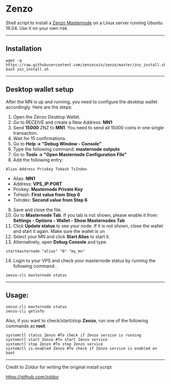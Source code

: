 # Zenzo
Shell script to install a [Zenzo Masternode](https://zenzocoin.com/) on a Linux server running Ubuntu 16.04. Use it on your own risk.
***

## Installation
```
wget -q https://raw.githubusercontent.com/zenzocoin/zenzo/master/znz_install.sh
bash znz_install.sh
```
***

## Desktop wallet setup  

After the MN is up and running, you need to configure the desktop wallet accordingly. Here are the steps:  
1. Open the Zenzo Desktop Wallet.  
2. Go to RECEIVE and create a New Address: **MN1**  
3. Send **15000** ZNZ to **MN1**. You need to send all 15000 coins in one single transaction.
4. Wait for 15 confirmations.  
5. Go to **Help -> "Debug Window - Console"**  
6. Type the following command: **masternode outputs**  
7. Go to  **Tools -> "Open Masternode Configuration File"**
8. Add the following entry:
```
Alias Address Privkey TxHash TxIndex
```
* Alias: **MN1**
* Address: **VPS_IP:PORT**
* Privkey: **Masternode Private Key**
* TxHash: **First value from Step 6**
* TxIndex:  **Second value from Step 6**
9. Save and close the file.
10. Go to **Masternode Tab**. If you tab is not shown, please enable it from: **Settings - Options - Wallet - Show Masternodes Tab**
11. Click **Update status** to see your node. If it is not shown, close the wallet and start it again. Make sure the wallet is un
12. Select your MN and click **Start Alias** to start it.
13. Alternatively, open **Debug Console** and type:
```
startmasternode "alias" "0" "my_mn"
``` 
14. Login to your VPS and check your masternode status by running the following command:.
```
zenzo-cli masternode status
```
***

## Usage:
```
zenzo-cli masternode status  
zenzo-cli getinfo
```
Also, if you want to check/start/stop **Zenzo**, run one of the following commands as **root**:
```
systemctl status Zenzo #To check if Zenzo service is running  
systemctl start Zenzo #To start Zenzo service  
systemctl stop Zenzo #To stop Zenzo service  
systemctl is-enabled Zenzo #To check if Zenzo service is enabled on boot  
```  
***
Credit to Zoldur for writing the original install script

https://github.com/zoldur
